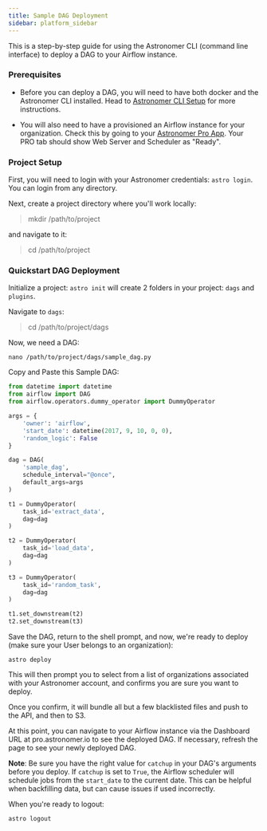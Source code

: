```yaml
---
title: Sample DAG Deployment
sidebar: platform_sidebar
---
```


This is a step-by-step guide for using the Astronomer CLI (command line interface) to deploy a DAG to your Airflow instance.

### Prerequisites

* Before you can deploy a DAG, you will need to have both docker and the Astronomer CLI installed. Head to [Astronomer CLI Setup](/v2/apache_airflow/cli) for more instructions.

* You will also need to have a provisioned an Airflow instance for your organization. Check this by going to your [Astronomer Pro App](https://pro.astronomer.io/login). Your PRO tab should show Web Server and Scheduler as "Ready".

### Project Setup
First, you will need to login with your Astronomer credentials: `astro login`.
You can login from any directory.

Next, create a project directory where you'll work locally:

>mkdir /path/to/project

and navigate to it:

>cd /path/to/project

### Quickstart DAG Deployment
Initialize a project: `astro init` will create 2 folders in your project: `dags` and `plugins`.

Navigate to `dags`:

>cd /path/to/project/dags

Now, we need a DAG:

~~~
nano /path/to/project/dags/sample_dag.py
~~~

Copy and Paste this Sample DAG:

~~~ python
from datetime import datetime
from airflow import DAG
from airflow.operators.dummy_operator import DummyOperator

args = {
    'owner': 'airflow',
    'start_date': datetime(2017, 9, 10, 0, 0),
    'random_logic': False
}

dag = DAG(
    'sample_dag',
    schedule_interval="@once",
    default_args=args
)

t1 = DummyOperator(
    task_id='extract_data',
    dag=dag
)

t2 = DummyOperator(
    task_id='load_data',
    dag=dag
)

t3 = DummyOperator(
    task_id='random_task',
    dag=dag
)

t1.set_downstream(t2)
t2.set_downstream(t3)
~~~

Save the DAG, return to the shell prompt, and now, we're ready to deploy (make sure your User belongs to an organization):

`astro deploy`

This will then prompt you to select from a list of organizations associated with your Astronomer account, and confirms you are sure you want to deploy.

Once you confirm, it will bundle all but a few blacklisted files and push to the API, and then to S3.

At this point, you can navigate to your Airflow instance via the Dashboard URL at pro.astronomer.io to see the deployed DAG. If necessary, refresh the page to see your newly deployed DAG.

**Note**: Be sure you have the right value for `catchup` in your DAG's arguments before you deploy. If `catchup` is set to `True`, the Airflow scheduler will schedule jobs from the `start_date` to the current date. This can be helpful when backfilling data, but can cause issues if used incorrectly. 

When you're ready to logout:

`astro logout`
